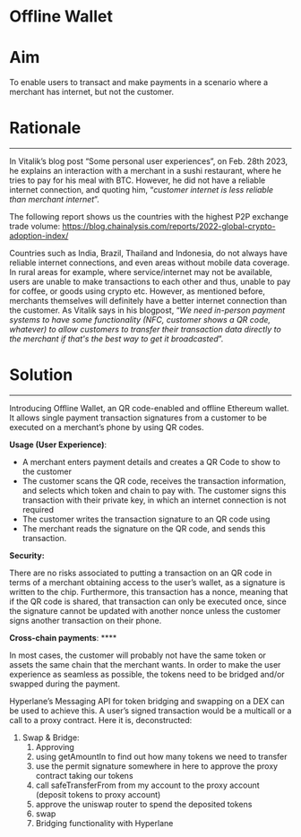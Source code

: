 # Offline Wallet

# Aim

To enable users to transact and make payments in a scenario where a merchant has internet, but not the customer.

# Rationale

---

In Vitalik’s blog post “Some personal user experiences”, on Feb. 28th 2023, he explains an interaction with a merchant in a sushi restaurant, where he tries to pay for his meal with BTC. However, he did not have a reliable internet connection, and quoting him, “*customer internet is less reliable than merchant internet*”. 

The following report shows us the countries with the highest P2P exchange trade volume: https://blog.chainalysis.com/reports/2022-global-crypto-adoption-index/

Countries such as India, Brazil, Thailand and Indonesia, do not always have reliable internet connections, and even areas without mobile data coverage. In rural areas for example, where service/internet may not be available, users are unable to make transactions to each other and thus, unable to pay for coffee, or goods using crypto etc. However, as mentioned before, merchants themselves will definitely have a better internet connection than the customer. As Vitalik says in his blogpost, “*We need in-person payment systems to have some functionality (NFC, customer shows a QR code, whatever) to allow customers to transfer their transaction data directly to the merchant if that's the best way to get it broadcasted*”.

# Solution

---

Introducing Offline Wallet, an QR code-enabled and offline Ethereum wallet. It allows single payment transaction signatures from a customer to be executed on a merchant’s phone by using QR codes.

**Usage (User Experience)**: 

- A merchant enters payment details and creates a QR Code to show to the customer
- The customer scans the QR code, receives the transaction information, and selects which token and chain to pay with. The customer signs this transaction with their private key, in which an internet connection is not required
- The customer writes the transaction signature to an QR code using
- The merchant reads the signature on the QR code, and sends this transaction.

******************Security:******************

There are no risks associated to putting a transaction on an QR code in terms of a merchant obtaining access to the user’s wallet, as a signature is written to the chip. Furthermore, this transaction has a nonce, meaning that if the QR code is shared, that transaction can only be executed once, since the signature cannot be updated with another nonce unless the customer signs another transaction on their phone.

**Cross-chain payments**: ****

In most cases, the customer will probably not have the same token or assets the same chain that the merchant wants. In order to make the user experience as seamless as possible, the tokens need to be bridged and/or swapped during the payment. 

Hyperlane’s Messaging API for token bridging and swapping on a DEX can be used to achieve this. A user’s signed transaction would be a multicall or a call to a proxy contract. Here it is, deconstructed:


1. Swap & Bridge:
    1. Approving
    2. using getAmountIn to find out how many tokens we need to transfer
    3. use the permit signature somewhere in here to approve the proxy contract taking our tokens
    4. call safeTransferFrom from my account to the proxy account (deposit tokens to proxy account)
    5. approve the uniswap router to spend the deposited tokens
    6. swap
    7. Bridging functionality with Hyperlane
